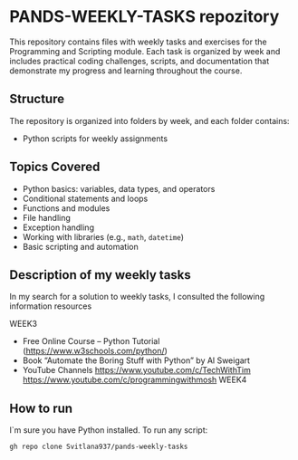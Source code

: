 # PANDS-WEEKLY-TASKS repozitory

This repository contains files with weekly tasks and exercises for the Programming and Scripting module.
Each task is organized by week and includes practical coding challenges, scripts, and documentation that demonstrate my progress and learning throughout the course.

## Structure

The repository is organized into folders by week, and each folder contains:
- Python scripts for weekly assignments

## Topics Covered

- Python basics: variables, data types, and operators
- Conditional statements and loops
- Functions and modules
- File handling
- Exception handling
- Working with libraries (e.g., `math`, `datetime`)
- Basic scripting and automation

## Description of my weekly tasks

In my search for a solution to weekly tasks, I consulted the following information resources

 WEEK3
  - Free Online Course  – Python Tutorial (https://www.w3schools.com/python/)
  - Book                  “Automate the Boring Stuff with Python” by Al Sweigart
  - YouTube Channels      https://www.youtube.com/c/TechWithTim
                          https://www.youtube.com/c/programmingwithmosh
WEEK4
  

## How to run

I`m sure you have Python installed. 
To run any script:
```bash
gh repo clone Svitlana937/pands-weekly-tasks






